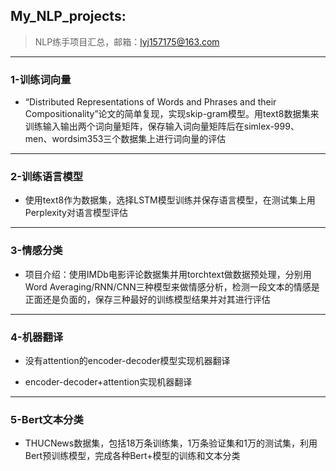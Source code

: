 ## My_NLP_projects: 
> NLP练手项目汇总，邮箱：lyj157175@163.com

------

### 1-训练词向量
- “Distributed Representations of Words and Phrases and their Compositionality”论文的简单复现，实现skip-gram模型。用text8数据集来训练输入输出两个词向量矩阵，保存输入词向量矩阵后在simlex-999、men、wordsim353三个数据集上进行词向量的评估
-------

### 2-训练语言模型
- 使用text8作为数据集，选择LSTM模型训练并保存语言模型，在测试集上用Perplexity对语言模型评估
---------

### 3-情感分类 
- 项目介绍：使用IMDb电影评论数据集并用torchtext做数据预处理，分别用Word Averaging/RNN/CNN三种模型来做情感分析，检测一段文本的情感是正面还是负面的，保存三种最好的训练模型结果并对其进行评估
---------

### 4-机器翻译

- 没有attention的encoder-decoder模型实现机器翻译

- encoder-decoder+attention实现机器翻译

------

### 5-Bert文本分类

- THUCNews数据集，包括18万条训练集，1万条验证集和1万的测试集，利用Bert预训练模型，完成各种Bert+模型的训练和文本分类

